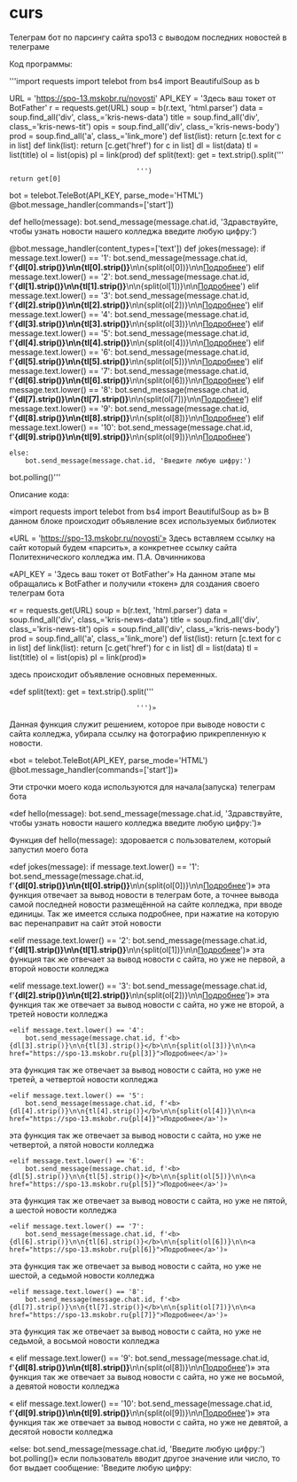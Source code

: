 # curs
Телеграм бот по парсингу сайта spo13 с выводом последних новостей в телеграме

Код программы:

'''import requests
import telebot
from bs4 import BeautifulSoup as b

URL = 'https://spo-13.mskobr.ru/novosti'
API_KEY = 'Здесь ваш токет от BotFather'
r = requests.get(URL)
soup = b(r.text, 'html.parser')
data = soup.find_all('div', class_='kris-news-data')
title = soup.find_all('div', class_='kris-news-tit')
opis = soup.find_all('div', class_='kris-news-body')
prod = soup.find_all('a', class_='link_more')
def list(list): return [c.text for c in list]
def link(list): return [c.get('href') for c in list]
dl = list(data)
tl = list(title)
ol = list(opis)
pl = link(prod)
def split(text):
    get = text.strip().split('''
                        

                                                                                                            


                                    ''')
    return get[0]
bot = telebot.TeleBot(API_KEY, parse_mode='HTML')
@bot.message_handler(commands=['start'])

def hello(message):
    bot.send_message(message.chat.id, 'Здравствуйте, чтобы узнать новости нашего колледжа введите любую цифру:')

@bot.message_handler(content_types=['text'])
def jokes(message):
    if message.text.lower() == '1':
        bot.send_message(message.chat.id, f'<b>{dl[0].strip()}\n\n{tl[0].strip()}</b>\n\n{split(ol[0])}\n\n<a href="https://spo-13.mskobr.ru{pl[0]}">Подробнее</a>')
    elif message.text.lower() == '2':
        bot.send_message(message.chat.id, f'<b>{dl[1].strip()}\n\n{tl[1].strip()}</b>\n\n{split(ol[1])}\n\n<a href="https://spo-13.mskobr.ru{pl[1]}">Подробнее</a>')
    elif message.text.lower() == '3':
        bot.send_message(message.chat.id, f'<b>{dl[2].strip()}\n\n{tl[2].strip()}</b>\n\n{split(ol[2])}\n\n<a href="https://spo-13.mskobr.ru{pl[2]}">Подробнее</a>')
    elif message.text.lower() == '4':
        bot.send_message(message.chat.id, f'<b>{dl[3].strip()}\n\n{tl[3].strip()}</b>\n\n{split(ol[3])}\n\n<a href="https://spo-13.mskobr.ru{pl[3]}">Подробнее</a>')
    elif message.text.lower() == '5':
        bot.send_message(message.chat.id, f'<b>{dl[4].strip()}\n\n{tl[4].strip()}</b>\n\n{split(ol[4])}\n\n<a href="https://spo-13.mskobr.ru{pl[4]}">Подробнее</a>')
    elif message.text.lower() == '6':
        bot.send_message(message.chat.id, f'<b>{dl[5].strip()}\n\n{tl[5].strip()}</b>\n\n{split(ol[5])}\n\n<a href="https://spo-13.mskobr.ru{pl[5]}">Подробнее</a>')
    elif message.text.lower() == '7':
        bot.send_message(message.chat.id, f'<b>{dl[6].strip()}\n\n{tl[6].strip()}</b>\n\n{split(ol[6])}\n\n<a href="https://spo-13.mskobr.ru{pl[6]}">Подробнее</a>')
    elif message.text.lower() == '8':
        bot.send_message(message.chat.id, f'<b>{dl[7].strip()}\n\n{tl[7].strip()}</b>\n\n{split(ol[7])}\n\n<a href="https://spo-13.mskobr.ru{pl[7]}">Подробнее</a>')
    elif message.text.lower() == '9':
        bot.send_message(message.chat.id, f'<b>{dl[8].strip()}\n\n{tl[8].strip()}</b>\n\n{split(ol[8])}\n\n<a href="https://spo-13.mskobr.ru{pl[8]}">Подробнее</a>')
    elif message.text.lower() == '10':
        bot.send_message(message.chat.id, f'<b>{dl[9].strip()}\n\n{tl[9].strip()}</b>\n\n{split(ol[9])}\n\n<a href="https://spo-13.mskobr.ru{pl[9]}">Подробнее</a>')

    else:
        bot.send_message(message.chat.id, 'Введите любую цифру:')
bot.polling()'''




Описание кода:

«import requests
import telebot
from bs4 import BeautifulSoup as b»
В данном блоке происходит объявление всех используемых библиотек 

«URL = 'https://spo-13.mskobr.ru/novosti'» 
Здесь вставляем ссылку на сайт который будем «парсить», а конкретнее ссылку сайта Политехнического колледжа им. П.А. Овчинникова

«API_KEY = 'Здесь ваш токет от BotFather'»
На данном этапе мы обращались к BotFather и получили «токен» для создания своего телеграм бота

«r = requests.get(URL)
soup = b(r.text, 'html.parser')
data = soup.find_all('div', class_='kris-news-data')
title = soup.find_all('div', class_='kris-news-tit')
opis = soup.find_all('div', class_='kris-news-body')
prod = soup.find_all('a', class_='link_more')
def list(list): return [c.text for c in list]
def link(list): return [c.get('href') for c in list]
dl = list(data)
tl = list(title)
ol = list(opis)
pl = link(prod)»

здесь происходит объявление основных переменных.


«def split(text):
    get = text.strip().split('''
                        

                                                                                                            


                                    ''')»
Данная функция служит решением, которое при выводе новости с сайта колледжа, убирала ссылку на фотографию прикрепленную к новости.

«bot = telebot.TeleBot(API_KEY, parse_mode='HTML')
@bot.message_handler(commands=['start'])»

Эти строчки моего кода используются для начала(запуска) телеграм бота 

«def hello(message):
    bot.send_message(message.chat.id, 'Здравствуйте, чтобы узнать новости нашего колледжа введите любую цифру:')»

Функция def hello(message): здоровается с пользователем, который запустил моего бота
   
«def jokes(message):
    if message.text.lower() == '1':
        bot.send_message(message.chat.id, f'<b>{dl[0].strip()}\n\n{tl[0].strip()}</b>\n\n{split(ol[0])}\n\n<a href="https://spo-13.mskobr.ru{pl[0]}">Подробнее</a>')»
эта функция отвечает за вывод новости в телеграм боте, а точнее вывода самой последней новости размещённой на сайте колледжа, при вводе единицы. Так же имеется сслыка подробнее, при нажатие на которую вас перенаправит на сайт этой новости 

«elif message.text.lower() == '2':
        bot.send_message(message.chat.id, f'<b>{dl[1].strip()}\n\n{tl[1].strip()}</b>\n\n{split(ol[1])}\n\n<a href="https://spo-13.mskobr.ru{pl[1]}">Подробнее</a>')»
эта функция так же отвечает за вывод новости с сайта, но уже не первой, а второй новости колледжа

«elif message.text.lower() == '3':
        bot.send_message(message.chat.id, f'<b>{dl[2].strip()}\n\n{tl[2].strip()}</b>\n\n{split(ol[2])}\n\n<a href="https://spo-13.mskobr.ru{pl[2]}">Подробнее</a>')»
эта функция так же отвечает за вывод новости с сайта, но уже не второй, а третей новости колледжа

    «elif message.text.lower() == '4':
        bot.send_message(message.chat.id, f'<b>{dl[3].strip()}\n\n{tl[3].strip()}</b>\n\n{split(ol[3])}\n\n<a href="https://spo-13.mskobr.ru{pl[3]}">Подробнее</a>')»
эта функция так же отвечает за вывод новости с сайта, но уже не третей, а четвертой новости колледжа

    «elif message.text.lower() == '5':
        bot.send_message(message.chat.id, f'<b>{dl[4].strip()}\n\n{tl[4].strip()}</b>\n\n{split(ol[4])}\n\n<a href="https://spo-13.mskobr.ru{pl[4]}">Подробнее</a>')»
эта функция так же отвечает за вывод новости с сайта, но уже не четвертой, а пятой новости колледжа

    «elif message.text.lower() == '6':
        bot.send_message(message.chat.id, f'<b>{dl[5].strip()}\n\n{tl[5].strip()}</b>\n\n{split(ol[5])}\n\n<a href="https://spo-13.mskobr.ru{pl[5]}">Подробнее</a>')»
эта функция так же отвечает за вывод новости с сайта, но уже не пятой, а шестой новости колледжа

    «elif message.text.lower() == '7':
        bot.send_message(message.chat.id, f'<b>{dl[6].strip()}\n\n{tl[6].strip()}</b>\n\n{split(ol[6])}\n\n<a href="https://spo-13.mskobr.ru{pl[6]}">Подробнее</a>')»
эта функция так же отвечает за вывод новости с сайта, но уже не шестой, а седьмой новости колледжа

    «elif message.text.lower() == '8':
        bot.send_message(message.chat.id, f'<b>{dl[7].strip()}\n\n{tl[7].strip()}</b>\n\n{split(ol[7])}\n\n<a href="https://spo-13.mskobr.ru{pl[7]}">Подробнее</a>')»

эта функция так же отвечает за вывод новости с сайта, но уже не седьмой, а восьмой новости колледжа

   « elif message.text.lower() == '9':
        bot.send_message(message.chat.id, f'<b>{dl[8].strip()}\n\n{tl[8].strip()}</b>\n\n{split(ol[8])}\n\n<a href="https://spo-13.mskobr.ru{pl[8]}">Подробнее</a>')»
эта функция так же отвечает за вывод новости с сайта, но уже не восьмой, а девятой новости колледжа

   « elif message.text.lower() == '10':
        bot.send_message(message.chat.id, f'<b>{dl[9].strip()}\n\n{tl[9].strip()}</b>\n\n{split(ol[9])}\n\n<a href="https://spo-13.mskobr.ru{pl[9]}">Подробнее</a>')»
эта функция так же отвечает за вывод новости с сайта, но уже не девятой, а десятой новости колледжа

   «else:
        bot.send_message(message.chat.id, 'Введите любую цифру:')
bot.polling()»
если  пользователь вводит другое значение или число, то бот выдает сообщение: 'Введите любую цифру:
